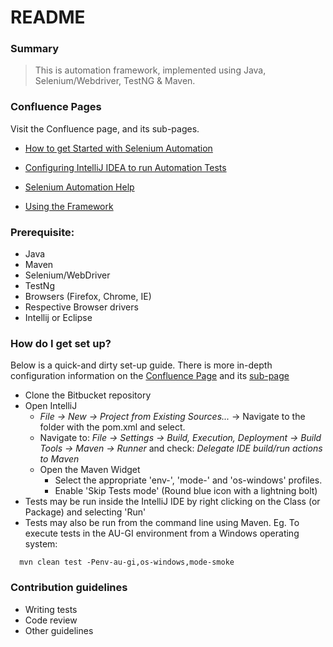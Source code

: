 # README #

### Summary
> This is automation framework, implemented using Java, Selenium/Webdriver, TestNG & Maven. 

### Confluence Pages
Visit the Confluence page, and its sub-pages.
* [How to get Started with Selenium Automation](https://gbtrial.atlassian.net/wiki/spaces/IDTS/pages/717816444/How+to+get+started+with+Selenium+Automation) 
 
* [Configuring IntelliJ IDEA to run Automation Tests](https://gbtrial.atlassian.net/wiki/spaces/IDTS/pages/722534940/Configuring+IntelliJ+IDEA+to+run+Automation+Tests)

* [Selenium Automation Help](https://gbtrial.atlassian.net/wiki/spaces/IDTS/pages/724107382/Selenium+Automation+Help)

* [Using the Framework](https://gbtrial.atlassian.net/wiki/spaces/IDTS/pages/724664539/Using+the+Framework)

### Prerequisite: ###
* Java
* Maven
* Selenium/WebDriver
* TestNg
* Browsers (Firefox, Chrome, IE)
* Respective Browser drivers
* Intellij or Eclipse

### How do I get set up? ###
Below is a quick-and dirty set-up guide. There is more in-depth configuration information on the [Confluence Page](https://gbtrial.atlassian.net/wiki/spaces/IDTS/pages/717816444/How+to+get+started+with+Selenium+Automation) and its [sub-page](https://gbtrial.atlassian.net/wiki/spaces/IDTS/pages/722534940/Configuring+IntelliJ+IDEA+to+run+Automation+Tests)
* Clone the Bitbucket repository
* Open IntelliJ
  * _File -> New -> Project from Existing Sources..._ -> Navigate to the folder with the pom.xml and select.
  * Navigate to: _File -> Settings -> Build, Execution, Deployment -> Build Tools -> Maven -> Runner_ and check: _Delegate IDE build/run actions to Maven_
  * Open the Maven Widget 
    * Select the appropriate 'env-', 'mode-' and 'os-windows' profiles.
    * Enable 'Skip Tests mode' (Round blue icon with a lightning bolt)
* Tests may be run inside the IntelliJ IDE by right clicking on the Class (or Package) and selecting 'Run'
* Tests may also be run from the command line using Maven. Eg. To execute tests in the AU-GI environment from a Windows operating system:

```
  mvn clean test -Penv-au-gi,os-windows,mode-smoke
```

### Contribution guidelines ###

* Writing tests
* Code review
* Other guidelines
